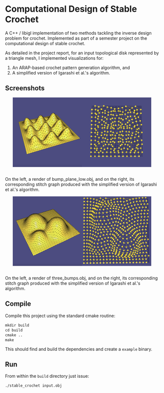 # Computational Design of Stable Crochet

A C++ / libigl implementation of two methods tackling the inverse design problem for crochet. Implemented as part of a semester project on the computational design of stable crochet.

As detailed in the project report, for an input topological disk represented by a triangle mesh, I implemented visualizations for:
1. An ARAP-based crochet pattern generation algorithm, and 
2. A simplified version of Igarashi et al.'s algorithm.

## Screenshots

<div style="display: flex; justify-content: center;">
    <img src="images/bumpy_plane_low.png" alt="Render of bump_plane_low.obj" style="width: 45%;">
    <img src="images/bumpy_plane_low_igarashi.png" alt="Corresponding stitch graph produced with the simplified version of Igarashi et al.'s algorithm." style="width: 45%;">
</div>
<br>

On the left, a render of bump_plane_low.obj, and on the right, its corresponding stitch graph produced with the simplified version of Igarashi et al.'s algorithm.

<div style="display: flex; justify-content: center;">
    <img src="images/three_bumps.png" alt="Render of bump_plane_low.obj" style="width: 45%;">
    <img src="images/three_bumps_igarashi.png" alt="Corresponding stitch graph produced with the simplified version of Igarashi et al.'s algorithm." style="width: 45%;">
</div>
<br>

On the left, a render of three_bumps.obj, and on the right, its corresponding stitch graph produced with the simplified version of Igarashi et al.'s algorithm.

## Compile

Compile this project using the standard cmake routine:

    mkdir build
    cd build
    cmake ..
    make

This should find and build the dependencies and create a `example` binary.

## Run

From within the `build` directory just issue:

    ./stable_crochet input.obj
